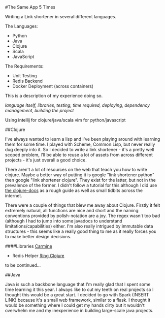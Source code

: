 #The Same App 5 Times

Writing a Link shortener in several different languages.

The Languages:
- Python
- Java
- Clojure
- Scala
- JavaScript

The Requirements:
- Unit Testing
- Redis Backend
- Docker Deployment (across containers)

This is a description of my experience doing so.

*language itself, libraries, testing, time required, deploying, dependency management, building the project*

Using intellij for clojure/java/scala
vim for python/javascript

##Clojure

I've always wanted to learn a lisp and I've been playing around with learning them for some time. I played with Scheme, Common Lisp, but never really dug deeply into it. So I decided to write a link shortener - it's a pretty well scoped problem, I'll be able to reuse a lot of assets from across different projects - it's just overall a good choice.

There aren't a lot of resources on the web that teach you how to write clojure. Maybe a better way of putting it is google "link shortener python" then google "link shortener clojure". They exist for the latter, but not in the prevalence of the former. I didn't follow a tutorial for this although I did use [the clojure-docs](http://clojure-doc.org/articles/tutorials/basic_web_development.html) as a rough guide as well as small tidbits across the internet.

There were a couple of things that blew me away about Clojure. Firstly it felt extremely natural, all functions are nice and short and the naming conventions provided by polish-notation are a joy. The regex wasn't too bad (although I had to jump into some javadocs to understand limitations/capabilities) either. I'm also really intrigued by immutable data structures - this seems like a really good thing to me as it really forces you to make better design decisions.


####Libraries
[Carmine](https://github.com/ptaoussanis/carmine)
- Redis Helper
[Ring Clojure](https://github.com/ring-clojure)

to be continued...

##Java

Java is such a backbone language that I'm really glad that I spent some time learning it this year. I always like to cut my teeth on real projects so I thought this would be a great start. I decided to go with Spark (INSERT LINK) because it's a small web framework, similar to a flask. I thought it would be something where I could get my hands dirty but it wouldn't overwhelm me and my inexperience in building large-scale java projects.

